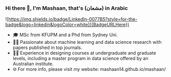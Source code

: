 ### Hi there 👋, I'm Mashaan, that's (مشعان) in Arabic
![https://img.shields.io/badge/LinkedIn-0077B5?style=for-the-badge&logo=linkedin&logoColor=white]({BadgeURLHere})

- 🎓 MSc from KFUPM and a Phd from Sydney Uni.
- 👨‍💻 Passionate about machine learning and data science research with papers published in top journals.
- 👨‍🏫 Experience in designing courses at undergraduate and graduate levels, including a master program in data science offered by an Australian institute.
- 🌐 For more info, please visit my website: mashaan14.github.io/mashaan/
